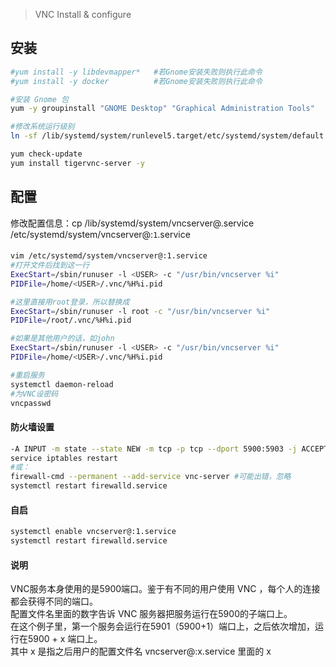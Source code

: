 > VNC Install & configure

## 安装
```Bash
#yum install -y libdevmapper*   #若Gnome安装失败则执行此命令
#yum install -y docker          #若Gnome安装失败则执行此命令

#安装 Gnome 包
yum -y groupinstall "GNOME Desktop" "Graphical Administration Tools"

#修改系统运行级别
ln -sf /lib/systemd/system/runlevel5.target/etc/systemd/system/default.target

yum check-update
yum install tigervnc-server -y
```

## 配置
修改配置信息：cp /lib/systemd/system/vncserver@.service /etc/systemd/system/vncserver@:`1`.service
#### 
```Bash
vim /etc/systemd/system/vncserver@:1.service
#打开文件后找到这一行
ExecStart=/sbin/runuser -l <USER> -c "/usr/bin/vncserver %i"
PIDFile=/home/<USER>/.vnc/%H%i.pid

#这里直接用root登录，所以替换成
ExecStart=/sbin/runuser -l root -c "/usr/bin/vncserver %i"
PIDFile=/root/.vnc/%H%i.pid

#如果是其他用户的话，如john
ExecStart=/sbin/runuser -l <USER> -c "/usr/bin/vncserver %i"
PIDFile=/home/<USER>/.vnc/%H%i.pid
```
```Bash
#重启服务
systemctl daemon-reload
#为VNC设密码
vncpasswd
```
#### 防火墙设置
```Bash
-A INPUT -m state --state NEW -m tcp -p tcp --dport 5900:5903 -j ACCEPT
service iptables restart
#或：
firewall-cmd --permanent --add-service vnc-server #可能出错，忽略
systemctl restart firewalld.service
```
#### 自启
```Bash
systemctl enable vncserver@:1.service
systemctl restart firewalld.service
```

#### 说明
VNC服务本身使用的是5900端口。鉴于有不同的用户使用 VNC ，每个人的连接都会获得不同的端口。  
配置文件名里面的数字告诉 VNC 服务器把服务运行在5900的子端口上。  
在这个例子里，第一个服务会运行在5901（5900+1）端口上，之后依次增加，运行在5900 + x 端口上。  
其中 x 是指之后用户的配置文件名 vncserver@:x.service 里面的 x 
